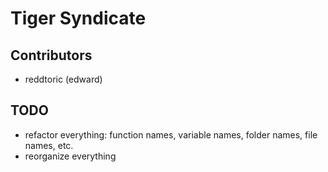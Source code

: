 # Tiger Syndicate

## Contributors
* reddtoric (edward)

## TODO
* refactor everything: function names, variable names, folder names, file names, etc.
* reorganize everything
